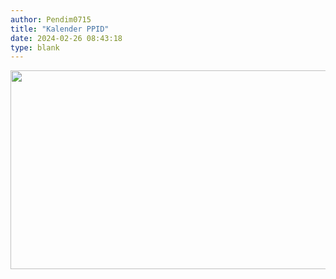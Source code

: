 ```yaml
---
author: Pendim0715
title: "Kalender PPID"
date: 2024-02-26 08:43:18
type: blank
---
```

<p><img src="/images/bMGT3owjq5996g6W39UV.png" alt="" width="636" height="318" /></p>